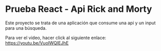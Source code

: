 # Prueba React - Api Rick and Morty
Este proyecto se trata de una aplicación que consume una api y un input para una búsqueda.

Para ver el video, hacer click al siguiente enlace:
https://youtu.be/VuoIWQIEJhE
